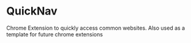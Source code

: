# QuickNav
Chrome Extension to quickly access common websites. Also used as a template for future chrome extensions
